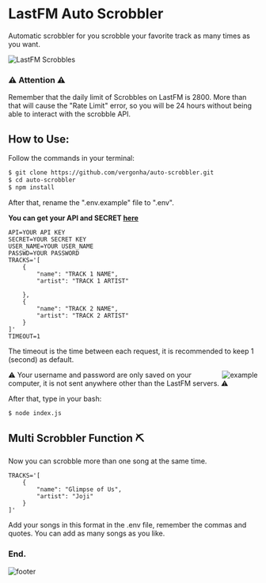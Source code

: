 
# LastFM Auto Scrobbler

Automatic scrobbler for you scrobble your favorite track as many times as you want. 

![LastFM Scrobbles](https://imgur.com/X7MzwTD.png)
### **⚠️ Attention ⚠️**
Remember that the daily limit of Scrobbles on LastFM is 2800. More than that will cause the "Rate Limit" error, so you will be 24 hours without being able to interact with the scrobble API.

## How to Use:

Follow the commands in your terminal:

```bash
$ git clone https://github.com/vergonha/auto-scrobbler.git
$ cd auto-scrobbler
$ npm install
```

After that, rename the ".env.example" file to ".env".

**You can get your API and SECRET [here](https://www.last.fm/api/account/create)**

```
API=YOUR API KEY
SECRET=YOUR SECRET KEY
USER_NAME=YOUR USER_NAME
PASSWD=YOUR PASSWORD
TRACKS='[
    {
        "name": "TRACK 1 NAME",
        "artist": "TRACK 1 ARTIST"

    },
    {
        "name": "TRACK 2 NAME",
        "artist": "TRACK 2 ARTIST"
    }
]'
TIMEOUT=1
```

The timeout is the time between each request, it is recommended to keep 1 (second) as default.

<img align="right" alt= "example" src="https://imgur.com/2bAJZ8H.png" />

⚠️ Your username and password are only saved on your computer, it is not sent anywhere other than the LastFM servers. ⚠️

After that, type in your bash: 
```
$ node index.js
```

## Multi Scrobbler Function ⛏


Now you can scrobble more than one song at the same time.

```
TRACKS='[
    {
        "name": "Glimpse of Us",
        "artist": "Joji"
    }
]'
```

Add your songs in this format in the .env file, remember the commas and quotes. You can add as many songs as you like.

### End.

<img align="center" alt="footer" src="https://e0.pxfuel.com/wallpapers/605/109/desktop-wallpaper-header-twitter-header-aesthetic-twitter-header-twitter-layouts.jpg">
